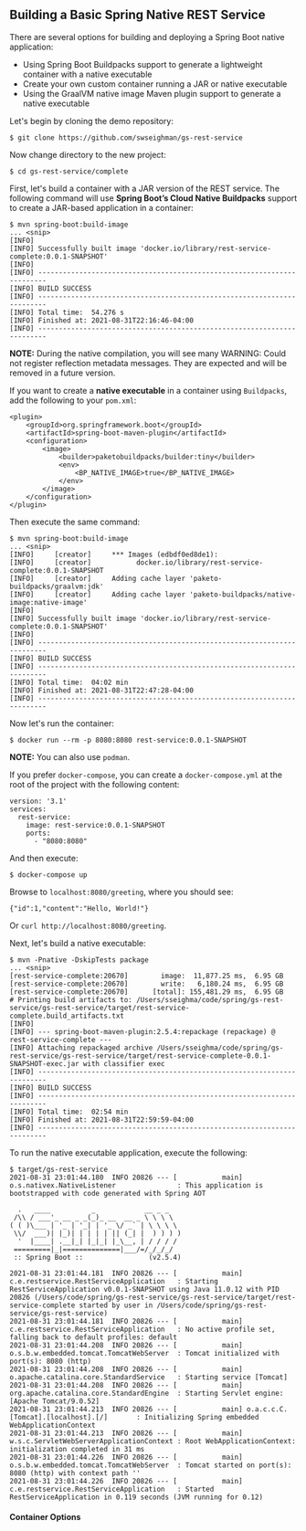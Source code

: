 ## Building a Basic Spring Native REST Service 

There are several options for building and deploying a Spring Boot native application:

* Using Spring Boot Buildpacks support to generate a lightweight container with a native executable
* Create your own custom container running a JAR or native executable
* Using the GraalVM native image Maven plugin support to generate a native executable

Let's begin by cloning the demo repository:

```
$ git clone https://github.com/swseighman/gs-rest-service
```
Now change directory to the new project:

```
$ cd gs-rest-service/complete

```
First, let's build a container with a JAR version of the REST service.  The following command will use **Spring Boot’s Cloud Native Buildpacks** support to create a JAR-based application in a container:

```
$ mvn spring-boot:build-image
... <snip>
[INFO]
[INFO] Successfully built image 'docker.io/library/rest-service-complete:0.0.1-SNAPSHOT'
[INFO]
[INFO] ------------------------------------------------------------------------
[INFO] BUILD SUCCESS
[INFO] ------------------------------------------------------------------------
[INFO] Total time:  54.276 s
[INFO] Finished at: 2021-08-31T22:16:46-04:00
[INFO] ------------------------------------------------------------------------
```

**NOTE:** During the native compilation, you will see many WARNING: Could not register reflection metadata messages. They are expected and will be removed in a future version.

If you want to create a **native executable** in a container using `Buildpacks`, add the following to your `pom.xml`:

```
<plugin>
    <groupId>org.springframework.boot</groupId>
    <artifactId>spring-boot-maven-plugin</artifactId>
    <configuration>
        <image>
            <builder>paketobuildpacks/builder:tiny</builder>
            <env>
                <BP_NATIVE_IMAGE>true</BP_NATIVE_IMAGE>
            </env>
        </image>
    </configuration>
</plugin>
```
Then execute the same command:

```
$ mvn spring-boot:build-image
... <snip>
[INFO]     [creator]     *** Images (edbdf0ed8de1):
[INFO]     [creator]           docker.io/library/rest-service-complete:0.0.1-SNAPSHOT
[INFO]     [creator]     Adding cache layer 'paketo-buildpacks/graalvm:jdk'
[INFO]     [creator]     Adding cache layer 'paketo-buildpacks/native-image:native-image'
[INFO]
[INFO] Successfully built image 'docker.io/library/rest-service-complete:0.0.1-SNAPSHOT'
[INFO]
[INFO] ------------------------------------------------------------------------
[INFO] BUILD SUCCESS
[INFO] ------------------------------------------------------------------------
[INFO] Total time:  04:02 min
[INFO] Finished at: 2021-08-31T22:47:28-04:00
[INFO] ------------------------------------------------------------------------
```

Now let's run the container:

```
$ docker run --rm -p 8080:8080 rest-service:0.0.1-SNAPSHOT
```

**NOTE:** You can also use `podman`.

If you prefer `docker-compose`, you can create a `docker-compose.yml` at the root of the project with the following content:

```
version: '3.1'
services:
  rest-service:
    image: rest-service:0.0.1-SNAPSHOT
    ports:
      - "8080:8080"
```

And then execute:

```
$ docker-compose up
```

Browse to `localhost:8080/greeting`, where you should see:

```
{"id":1,"content":"Hello, World!"}
```

Or `curl http://localhost:8080/greeting`.

Next, let's build a native executable:

```
$ mvn -Pnative -DskipTests package
... <snip>
[rest-service-complete:20670]        image:  11,877.25 ms,  6.95 GB
[rest-service-complete:20670]        write:   6,180.24 ms,  6.95 GB
[rest-service-complete:20670]      [total]: 155,481.29 ms,  6.95 GB
# Printing build artifacts to: /Users/sseighma/code/spring/gs-rest-service/gs-rest-service/target/rest-service-complete.build_artifacts.txt
[INFO]
[INFO] --- spring-boot-maven-plugin:2.5.4:repackage (repackage) @ rest-service-complete ---
[INFO] Attaching repackaged archive /Users/sseighma/code/spring/gs-rest-service/gs-rest-service/target/rest-service-complete-0.0.1-SNAPSHOT-exec.jar with classifier exec
[INFO] ------------------------------------------------------------------------
[INFO] BUILD SUCCESS
[INFO] ------------------------------------------------------------------------
[INFO] Total time:  02:54 min
[INFO] Finished at: 2021-08-31T22:59:59-04:00
[INFO] ------------------------------------------------------------------------
```

To run the native executable application, execute the following:

```
$ target/gs-rest-service
2021-08-31 23:01:44.180  INFO 20826 --- [           main] o.s.nativex.NativeListener               : This application is bootstrapped with code generated with Spring AOT

  .   ____          _            __ _ _
 /\\ / ___'_ __ _ _(_)_ __  __ _ \ \ \ \
( ( )\___ | '_ | '_| | '_ \/ _` | \ \ \ \
 \\/  ___)| |_)| | | | | || (_| |  ) ) ) )
  '  |____| .__|_| |_|_| |_\__, | / / / /
 =========|_|==============|___/=/_/_/_/
 :: Spring Boot ::                (v2.5.4)

2021-08-31 23:01:44.181  INFO 20826 --- [           main] c.e.restservice.RestServiceApplication   : Starting RestServiceApplication v0.0.1-SNAPSHOT using Java 11.0.12 with PID 20826 (/Users/code/spring/gs-rest-service/gs-rest-service/target/rest-service-complete started by user in /Users/code/spring/gs-rest-service/gs-rest-service)
2021-08-31 23:01:44.181  INFO 20826 --- [           main] c.e.restservice.RestServiceApplication   : No active profile set, falling back to default profiles: default
2021-08-31 23:01:44.208  INFO 20826 --- [           main] o.s.b.w.embedded.tomcat.TomcatWebServer  : Tomcat initialized with port(s): 8080 (http)
2021-08-31 23:01:44.208  INFO 20826 --- [           main] o.apache.catalina.core.StandardService   : Starting service [Tomcat]
2021-08-31 23:01:44.208  INFO 20826 --- [           main] org.apache.catalina.core.StandardEngine  : Starting Servlet engine: [Apache Tomcat/9.0.52]
2021-08-31 23:01:44.213  INFO 20826 --- [           main] o.a.c.c.C.[Tomcat].[localhost].[/]       : Initializing Spring embedded WebApplicationContext
2021-08-31 23:01:44.213  INFO 20826 --- [           main] w.s.c.ServletWebServerApplicationContext : Root WebApplicationContext: initialization completed in 31 ms
2021-08-31 23:01:44.226  INFO 20826 --- [           main] o.s.b.w.embedded.tomcat.TomcatWebServer  : Tomcat started on port(s): 8080 (http) with context path ''
2021-08-31 23:01:44.226  INFO 20826 --- [           main] c.e.restservice.RestServiceApplication   : Started RestServiceApplication in 0.119 seconds (JVM running for 0.12)
```

#### Container Options

